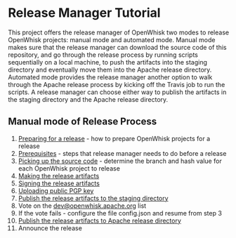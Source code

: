 # Release Manager Tutorial

This project offers the release manager of OpenWhisk two modes to release OpenWhisk projects: manual mode and automated mode.
Manual mode makes sure that the release manager can download the source code of this repository, and go through the release
process by running scripts sequentially on a local machine, to push the artifacts into the staging directory and eventually
move them into the Apache release directory. Automated mode provides the release manager another option to walk through the
Apache release process by kicking off the Travis job to run the scripts. A release manager can choose either way to publish
the artifacts in the staging directory and the Apache release directory.

## Manual mode of Release Process
  1. [Preparing for a release](prepare_release.md) - how to prepare OpenWhisk projects for a release
  2. [Prerequisites](prerequisites.md) - steps that release manager needs to do before a release
  3. [Picking up the source code](pick_up_source_code.md) - determine the branch and hash value for each OpenWhisk project to release
  4. [Making the release artifacts](package_artifacts.md)
  5. [Signing the release artifacts](sign_artifacts.md)
  6. [Uploading public PGP key](upload_public_key.md)
  7. [Publish the release artifacts to the staging directory](push_stage_url.md)
  8. Vote on the dev@openwhisk.apache.org list
  9. If the vote fails - configure the file config.json and resume from step 3
  10. [Publish the release artifacts to Apache release directory](publish_apache_directory.md)
  11. Announce the release

